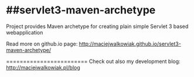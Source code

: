 ##servlet3-maven-archetype
========================

Project provides Maven archetype for creating plain simple Servlet 3 based webapplication

Read more on github.io page:
<http://maciejwalkowiak.github.io/servlet3-maven-archetype/>

========================
Check out also my development blog: <http://maciejwalkowiak.pl/blog>